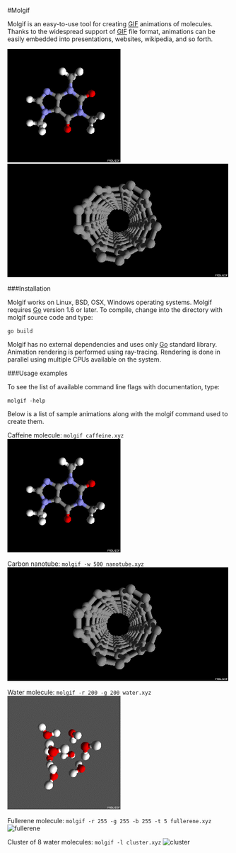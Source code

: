 #Molgif

Molgif is an easy-to-use tool for creating
[GIF](https://en.wikipedia.org/wiki/GIF) animations of molecules. Thanks to the
widespread support of [GIF](https://en.wikipedia.org/wiki/GIF) file format,
animations can be easily embedded into presentations, websites, wikipedia, and
so forth.

![caffeine](caffeine.gif)
![nanotube](nanotube.gif)

###Installation

Molgif works on Linux, BSD, OSX, Windows operating systems. Molgif requires
[Go](https://golang.org) version 1.6 or later. To compile, change into the
directory with molgif source code and type:

    go build

Molgif has no external dependencies and uses only [Go](https://golang.org)
standard library. Animation rendering is performed using ray-tracing. Rendering
is done in parallel using multiple CPUs available on the system.

###Usage examples

To see the list of available command line flags with documentation, type:

    molgif -help

Below is a list of sample animations along with the molgif command used to
create them.

Caffeine molecule: `molgif caffeine.xyz`
![caffeine](caffeine.gif)

Carbon nanotube: `molgif -w 500 nanotube.xyz`
![nanotube](nanotube.gif)

Water molecule: `molgif -r 200 -g 200 water.xyz`
![water](water.gif)

Fullerene molecule: `molgif -r 255 -g 255 -b 255 -t 5 fullerene.xyz`
![fullerene](fullerene.gif)

Cluster of 8 water molecules: `molgif -l cluster.xyz`
![cluster](cluster.gif)
